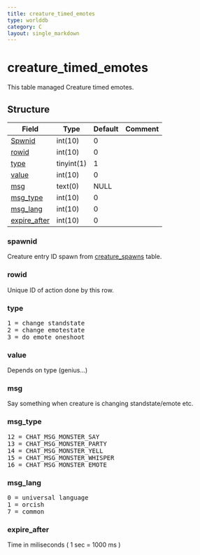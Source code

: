 ```yaml
---
title: creature_timed_emotes
type: worlddb
category: C
layout: single_markdown
---
```


# creature_timed_emotes
This table managed Creature timed emotes.

## Structure

Field                                                                                         | Type       | Default | Comment
--------------------------------------------------------------------------------------------- | ---------- | ------- | -------
[Spwnid](#Spwnid)             | int(10)    | 0       |        
[rowid](#rowid)               | int(10)    | 0       |        
[type](#type)                 | tinyint(1) | 1       |        
[value](#value)               | int(10)    | 0       |        
[msg](#msg)                   | text(0)    | NULL    |        
[msg_type](#msg_type)         | int(10)    | 0       |        
[msg_lang](#msg_lang)         | int(10)    | 0       |        
[expire_after](#expire_after) | int(10)    | 0       |        

### spawnid

Creature entry ID spawn from [creature_spawns](/Wiki/database/world/creature_spawns/ "Creature spawns") table.

### rowid

Unique ID of action done by this row.

### type

<pre>
1 = change standstate
2 = change emotestate
3 = do emote oneshoot
</pre>

### value

Depends on type (genius...)

### msg

Say something when creature is changing standstate/emote etc.

### msg_type

<pre>
12 = CHAT_MSG_MONSTER_SAY
13 = CHAT_MSG_MONSTER_PARTY
14 = CHAT_MSG_MONSTER_YELL
15 = CHAT_MSG_MONSTER_WHISPER
16 = CHAT_MSG_MONSTER_EMOTE
</pre>

### msg_lang

<pre>
0 = universal language
1 = orcish
7 = common
</pre>

### expire_after

Time in miliseconds ( 1 sec = 1000 ms )